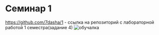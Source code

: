 # Семинар 1
https://github.com/7dasha/1  - ссылка на репозиторий с лабораторной работой 1 семестра(задание 4) 
![обучалка](https://github.com/user-attachments/assets/770de2d9-b9e6-471d-ab47-e0bbbac9eeb1)
